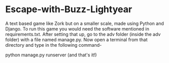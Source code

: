 # Escape-with-Buzz-Lightyear
A text based game like Zork but on a smaller scale, made using Python and Django. To run this game you would need the software mentioned in requirements.txt.
After setting that up, go to the adv folder (inside the adv folder) with a file named manage.py. Now open a terminal from that directory and type in the following command-


python manage.py runserver (and that's it!)
